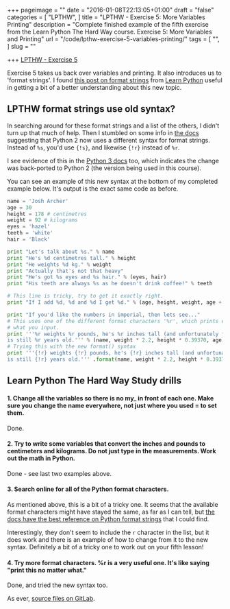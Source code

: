 +++
pageimage = ""
date = "2016-01-08T22:13:05+01:00"
draft = "false"
categories = [
  "LPTHW",
]
title = "LPTHW - Exercise 5: More Variables Printing"
description = "Complete finished example of the fifth exercise from the Learn Python The Hard Way course. Exercise 5: More Variables and Printing"
url = "/code/lpthw-exercise-5-variables-printing/"
tags = [
  "",
]
slug = ""

+++
[LPTHW - Exercise 5](http://learnpythonthehardway.org/book/ex5.html)

Exercise 5 takes us back over variables and printing. It also introduces us to 'format strings'. I found [this post on format strings](http://www.learnpython.org/en/String_Formatting) from [Learn Python](http://learnpython.org) useful in getting a bit of a better understanding about this new topic.

## LPTHW format strings use old syntax?

In searching around for these format strings and a list of the others, I didn't turn up that much of help. Then I stumbled on some info in [the docs](https://docs.python.org/2/library/string.html#format-examples) suggesting that Python 2 now uses a different syntax for format strings. Instead of `%s`, you'd use `{!s}`, and likewise `{!r}` instead of `%r`.

I see evidence of this in the [Python 3 docs](https://docs.python.org/3.1/whatsnew/2.6.html#pep-3101) too, which indicates the change was back-ported to Python 2 (the version being used in this course). 

You can see an example of this new syntax at the bottom of my completed example below. It's output is the exact same code as before. 

```python
name = 'Josh Archer'
age = 30
height = 178 # centimetres 
weight = 92 # kilograms
eyes = 'hazel'
teeth = 'white'
hair = 'Black'

print "Let's talk about %s." % name
print "He's %d centimetres tall." % height
print "He weights %d kg." % weight
print "Actually that's not that heavy"
print "He's got %s eyes and %s hair." % (eyes, hair)
print "His teeth are always %s as he doesn't drink coffee!" % teeth

# This line is tricky, try to get it exactly right.
print "If I add %d, %d and %d I get %d." % (age, height, weight, age + height + weight)

print "If you'd like the numbers in imperial, then lets see..."
# This uses one of the different format characters '%r', which prints exactly
# what you input.
print '''%r weights %r pounds, he's %r inches tall (and unfortunately for him) 
is still %r years old.''' % (name, weight * 2.2, height * 0.39370, age)
# Trying this with the new format() syntax
print '''{!r} weights {!r} pounds, he's {!r} inches tall (and unfortunately for him) 
is still {!r} years old.''' .format(name, weight * 2.2, height * 0.39370, age)
``` 

## Learn Python The Hard Way Study drills

#### 1. Change all the variables so there is no my_ in front of each one. Make sure you change the name everywhere, not just where you used = to set them.

Done.

#### 2. Try to write some variables that convert the inches and pounds to centimeters and kilograms. Do not just type in the measurements. Work out the math in Python.

Done - see last two examples above.

#### 3. Search online for all of the Python format characters.

As mentioned above, this is a bit of a tricky one. It seems that the available format characters might have stayed the same, as far as I can tell, but [the docs have the best reference on Python format strings](https://docs.python.org/2/library/string.html#format-specification-mini-language) that I could find. 

Interestingly, they don't seem to include the `r` character in the list, but it does work and there is an example of how to change from it to the new syntax. Definitely a bit of a tricky one to work out on your fifth lesson!

#### 4. Try more format characters. %r is a very useful one. It's like saying "print this no matter what."

Done, and tried the new syntax too. 

As ever, [source files on GitLab](https://gitlab.com/josharcher/LPTHW).
